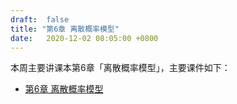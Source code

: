 ```yaml
---
draft:  false
title: "第6章 离散概率模型"
date:   2020-12-02 08:05:00 +0800
---
```


本周主要讲课本第6章「离散概率模型」，主要课件如下：

- [第6章 离散概率模型](./chap06.pdf)
